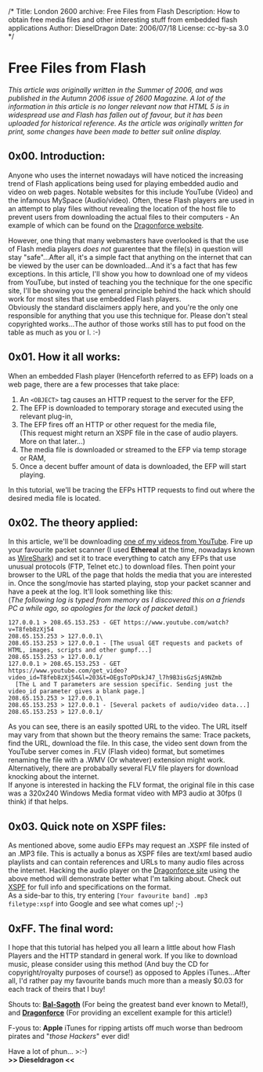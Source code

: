 /*
Title: London 2600 archive: Free Files from Flash
Description: How to obtain free media files and other interesting stuff from embedded flash applications
Author: DieselDragon
Date: 2006/07/18
License: cc-by-sa 3.0
*/

# Free Files from Flash
_This article was originally written in the Summer of 2006, and was published in the Autumn 2006 issue of 2600 Magazine. A lot of the information in this article is no longer relevant now that HTML 5 is in widespread use and Flash has fallen out of favour, but it has been uploaded for historical reference. As the article was originally written for print, some changes have been made to better suit online display._

## 0x00. Introduction:
Anyone who uses the internet nowadays will have noticed the increasing trend of Flash applications being used for playing embedded audio and video on web pages. Notable websites for this include YouTube (Video) and the infamous MySpace (Audio/video). Often, these Flash players are used in an attempt to play files without revealing the location of the host file to prevent users from downloading the actual files to their computers - An example of which can be found on the [Dragonforce website](https://www.dragonforce.com).

However, one thing that many webmasters have overlooked is that the use of Flash media players _does not_ guarentee that the file(s) in question will stay "safe"...After all, it's a simple fact that anything on the internet that can be viewed by the user can be downloaded...And it's a fact that has few exceptions. In this article, I'll show you how to download one of my videos from YouTube, but insted of teaching you the technique for the one specific site, I'll be showing you the general principle behind the hack which should work for most sites that use embedded Flash players.  
Obviously the standard disclaimers apply here, and you're the only one responsible for anything that you use this technique for. Please don't steal copyrighted works...The author of those works still has to put food on the table as much as you or I. :-)

## 0x01. How it all works:
When an embedded Flash player (Henceforth referred to as EFP) loads on a web page, there are a few processes that take place:

1. An `<OBJECT>` tag causes an HTTP request to the server for the EFP,
2. The EFP is downloaded to temporary storage and executed using the relevant plug-in,
3. The EFP fires off an HTTP or other request for the media file,  
(This request might return an XSPF file in the case of audio players. More on that later...)
4. The media file is downloaded or streamed to the EFP via temp storage or RAM,
5. Once a decent buffer amount of data is downloaded, the EFP will start playing.  

In this tutorial, we'll be tracing the EFPs HTTP requests to find out where the desired media file is located.

## 0x02. The theory applied:
In this article, we'll be downloading [one of my videos from YouTube](https://www.youtube.com/watch?v=T8feb8zXj54). Fire up your favourite packet scanner (I used **Ethereal** at the time, nowadays known as [WireShark](https://wireshark.org)) and set it to trace everything to catch any EFPs that use unusual protocols (FTP, Telnet etc.) to download files. Then point your browser to the URL of the page that holds the media that you are interested in. Once the song/movie has started playing, stop your packet scanner and have a peek at the log. It'll look something like this:  
(_The following log is typed from memory as I discovered this on a friends PC a while ago, so apologies for the lack of packet detail._)
```
127.0.0.1 > 208.65.153.253 - GET https://www.youtube.com/watch?v=T8feb8zXj54  
208.65.153.253 > 127.0.0.1\  
208.65.153.253 > 127.0.0.1 - [The usual GET requests and packets of  
HTML, images, scripts and other gumpf...]  
208.65.153.253 > 127.0.0.1/  
127.0.0.1 > 208.65.153.253 - GET
https://www.youtube.com/get_video?video_id=T8feb8zXj54&l=203&t=OEgsToPDskJ47_l7h9B3isGzSjA9NZmb  
  [The L and T parameters are session specific. Sending just the video_id parameter gives a blank page.]  
208.65.153.253 > 127.0.0.1\  
208.65.153.253 > 127.0.0.1 - [Several packets of audio/video data...]  
208.65.153.253 > 127.0.0.1/
```  
As you can see, there is an easily spotted URL to the video. The URL itself may vary from that shown but the theory remains the same: Trace packets, find the URL, download the file. In this case, the video sent down from the YouTube server comes in .FLV (Flash video) format, but sometimes renaming the file with a .WMV (Or whatever) extension might work. Alternatively, there are probabally several FLV file players for download knocking about the internet.  
If anyone is interested in hacking the FLV format, the original file in this case was a 320x240 Windows Media format video with MP3 audio at 30fps (I think) if that helps.

## 0x03. Quick note on XSPF files:
As mentioned above, some audio EFPs may request an .XSPF file insted of an .MP3 file. This is actually a bonus as XSPF files are text/xml based audio playlists and can contain references and URLs to many audio files across the internet. Hacking the audio player on the [Dragonforce site](http://www.dragonforce.com) using the above method will demonstrate better what I'm talking about. Check out [XSPF](http://www.xspf.org) for full info and specifications on the format.  
As a side-bar to this, try entering `[Your favourite band] .mp3 filetype:xspf` into Google and see what comes up! ;-)

## 0xFF. The final word:
I hope that this tutorial has helped you all learn a little about how Flash Players and the HTTP standard in general work. If you like to download music, please consider using this method (And buy the CD for copyright/royalty purposes of course!) as opposed to Apples iTunes...After all, I'd rather pay my favourite bands much more than a measly $0.03 for each track of theirs that I buy!

Shouts to: [**Bal-Sagoth**](http://www.bal-sagoth.com) (For being the greatest band ever known to Metal!), and [**Dragonforce**](http://www.dragonforce.com) (For providing an excellent example for this article!)

F-yous to: **Apple** iTunes for ripping artists off much worse than bedroom pirates and "_those Hackers_" ever did!

Have a lot of phun... >:-)  
**>> Dieseldragon <<**
